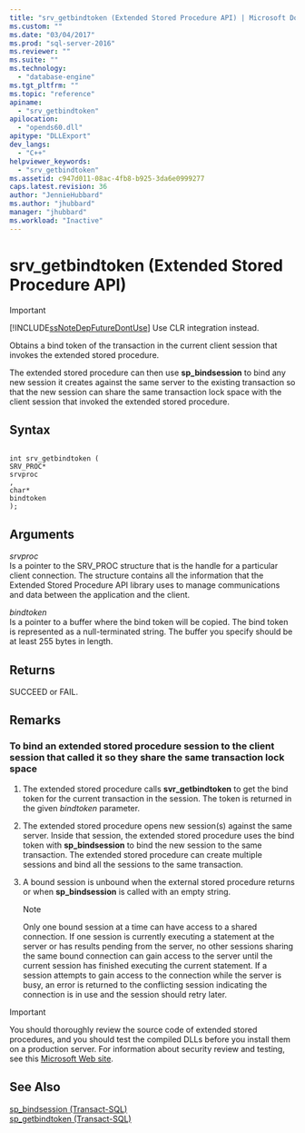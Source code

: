 ```yaml
---
title: "srv_getbindtoken (Extended Stored Procedure API) | Microsoft Docs"
ms.custom: ""
ms.date: "03/04/2017"
ms.prod: "sql-server-2016"
ms.reviewer: ""
ms.suite: ""
ms.technology: 
  - "database-engine"
ms.tgt_pltfrm: ""
ms.topic: "reference"
apiname: 
  - "srv_getbindtoken"
apilocation: 
  - "opends60.dll"
apitype: "DLLExport"
dev_langs: 
  - "C++"
helpviewer_keywords: 
  - "srv_getbindtoken"
ms.assetid: c947d011-08ac-4fb8-b925-3da6e0999277
caps.latest.revision: 36
author: "JennieHubbard"
ms.author: "jhubbard"
manager: "jhubbard"
ms.workload: "Inactive"
---
```

# srv_getbindtoken (Extended Stored Procedure API)
    
> [!IMPORTANT]  
>  [!INCLUDE[ssNoteDepFutureDontUse](../../includes/ssnotedepfuturedontuse-md.md)] Use CLR integration instead.  
  
 Obtains a bind token of the transaction in the current client session that invokes the extended stored procedure.  
  
 The extended stored procedure can then use **sp_bindsession** to bind any new session it creates against the same server to the existing transaction so that the new session can share the same transaction lock space with the client session that invoked the extended stored procedure.  
  
## Syntax  
  
```  
  
int srv_getbindtoken (  
SRV_PROC*  
srvproc  
,  
char*  
bindtoken  
);  
```  
  
## Arguments  
 *srvproc*  
 Is a pointer to the SRV_PROC structure that is the handle for a particular client connection. The structure contains all the information that the Extended Stored Procedure API library uses to manage communications and data between the application and the client.  
  
 *bindtoken*  
 Is a pointer to a buffer where the bind token will be copied. The bind token is represented as a null-terminated string. The buffer you specify should be at least 255 bytes in length.  
  
## Returns  
 SUCCEED or FAIL.  
  
## Remarks  
  
### To bind an extended stored procedure session to the client session that called it so they share the same transaction lock space  
  
1.  The extended stored procedure calls **svr_getbindtoken** to get the bind token for the current transaction in the session. The token is returned in the given *bindtoken* parameter.  
  
2.  The extended stored procedure opens new session(s) against the same server. Inside that session, the extended stored procedure uses the bind token with **sp_bindsession** to bind the new session to the same transaction. The extended stored procedure can create multiple sessions and bind all the sessions to the same transaction.  
  
3.  A bound session is unbound when the external stored procedure returns or when **sp_bindsession** is called with an empty string.  
  
    > [!NOTE]  
    >  Only one bound session at a time can have access to a shared connection. If one session is currently executing a statement at the server or has results pending from the server, no other sessions sharing the same bound connection can gain access to the server until the current session has finished executing the current statement. If a session attempts to gain access to the connection while the server is busy, an error is returned to the conflicting session indicating the connection is in use and the session should retry later.  
  
> [!IMPORTANT]  
>  You should thoroughly review the source code of extended stored procedures, and you should test the compiled DLLs before you install them on a production server. For information about security review and testing, see this [Microsoft Web site](http://go.microsoft.com/fwlink/?LinkID=54761&amp;clcid=0x409http://msdn.microsoft.com/security/).  
  
## See Also  
 [sp_bindsession &#40;Transact-SQL&#41;](../../relational-databases/system-stored-procedures/sp-bindsession-transact-sql.md)   
 [sp_getbindtoken &#40;Transact-SQL&#41;](../../relational-databases/system-stored-procedures/sp-getbindtoken-transact-sql.md)  
  
  
